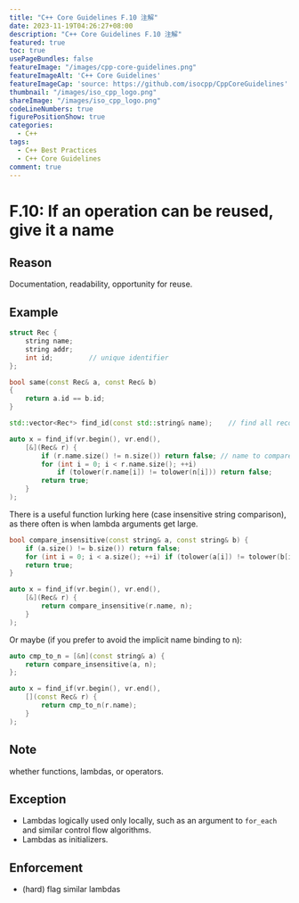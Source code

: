 ```yaml
---
title: "C++ Core Guidelines F.10 注解"
date: 2023-11-19T04:26:27+08:00
description: "C++ Core Guidelines F.10 注解"
featured: true
toc: true
usePageBundles: false
featureImage: "/images/cpp-core-guidelines.png"
featureImageAlt: 'C++ Core Guidelines'
featureImageCap: 'source: https://github.com/isocpp/CppCoreGuidelines'
thumbnail: "/images/iso_cpp_logo.png"
shareImage: "/images/iso_cpp_logo.png"
codeLineNumbers: true
figurePositionShow: true
categories:
  - C++
tags:
  - C++ Best Practices
  - C++ Core Guidelines
comment: true
---
```


# F.10: If an operation can be reused, give it a name

## Reason

Documentation, readability, opportunity for reuse.

## Example

```c++
struct Rec {
    string name;
    string addr;
    int id;         // unique identifier
};

bool same(const Rec& a, const Rec& b)
{
    return a.id == b.id;
}

std::vector<Rec*> find_id(const std::string& name);    // find all records for "name"

auto x = find_if(vr.begin(), vr.end(),
    [&](Rec& r) {
        if (r.name.size() != n.size()) return false; // name to compare to is in n
        for (int i = 0; i < r.name.size(); ++i)
            if (tolower(r.name[i]) != tolower(n[i])) return false;
        return true;
    }
);
```

There is a useful function lurking here (case insensitive string comparison), as there often is when lambda arguments get large.

```c++
bool compare_insensitive(const string& a, const string& b) {
    if (a.size() != b.size()) return false;
    for (int i = 0; i < a.size(); ++i) if (tolower(a[i]) != tolower(b[i])) return false;
    return true;
}

auto x = find_if(vr.begin(), vr.end(),
    [&](Rec& r) {
        return compare_insensitive(r.name, n);
    }
);
```

Or maybe (if you prefer to avoid the implicit name binding to n):

```c++
auto cmp_to_n = [&n](const string& a) {
    return compare_insensitive(a, n);
};

auto x = find_if(vr.begin(), vr.end(),
    [](const Rec& r) {
        return cmp_to_n(r.name);
    }
);
```

## Note

whether functions, lambdas, or operators.

## Exception

- Lambdas logically used only locally, such as an argument to `for_each` and similar control flow algorithms.
- Lambdas as initializers.

## Enforcement

- (hard) flag similar lambdas
